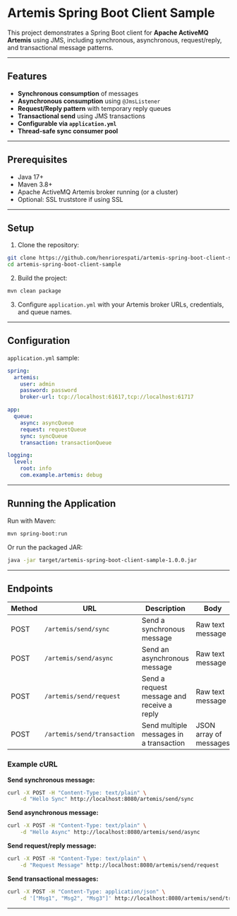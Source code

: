# Artemis Spring Boot Client Sample

This project demonstrates a Spring Boot client for **Apache ActiveMQ Artemis** using JMS, including synchronous, asynchronous, request/reply, and transactional message patterns.

---

## Features

- **Synchronous consumption** of messages
- **Asynchronous consumption** using `@JmsListener`
- **Request/Reply pattern** with temporary reply queues
- **Transactional send** using JMS transactions
- **Configurable via `application.yml`**
- **Thread-safe sync consumer pool**

---

## Prerequisites

- Java 17+
- Maven 3.8+
- Apache ActiveMQ Artemis broker running (or a cluster)
- Optional: SSL truststore if using SSL

---

## Setup

1. Clone the repository:

```bash
git clone https://github.com/henriorespati/artemis-spring-boot-client-sample.git
cd artemis-spring-boot-client-sample
````

2. Build the project:

```bash
mvn clean package
```

3. Configure `application.yml` with your Artemis broker URLs, credentials, and queue names.

---

## Configuration

`application.yml` sample:

```yaml
spring:
  artemis:
    user: admin
    password: password
    broker-url: tcp://localhost:61617,tcp://localhost:61717

app:
  queue:
    async: asyncQueue
    request: requestQueue
    sync: syncQueue
    transaction: transactionQueue

logging:
  level:
    root: info
    com.example.artemis: debug
```

---

## Running the Application

Run with Maven:

```bash
mvn spring-boot:run
```

Or run the packaged JAR:

```bash
java -jar target/artemis-spring-boot-client-sample-1.0.0.jar
```

---

## Endpoints

| Method | URL                         | Description                                | Body                   |
| ------ | --------------------------- | ------------------------------------------ | ---------------------- |
| POST   | `/artemis/send/sync`        | Send a synchronous message                 | Raw text message       |
| POST   | `/artemis/send/async`       | Send an asynchronous message               | Raw text message       |
| POST   | `/artemis/send/request`     | Send a request message and receive a reply | Raw text message       |
| POST   | `/artemis/send/transaction` | Send multiple messages in a transaction    | JSON array of messages |

### Example cURL

**Send synchronous message:**

```bash
curl -X POST -H "Content-Type: text/plain" \
    -d "Hello Sync" http://localhost:8080/artemis/send/sync
```

**Send asynchronous message:**

```bash
curl -X POST -H "Content-Type: text/plain" \
    -d "Hello Async" http://localhost:8080/artemis/send/async
```

**Send request/reply message:**

```bash
curl -X POST -H "Content-Type: text/plain" \
    -d "Request Message" http://localhost:8080/artemis/send/request
```

**Send transactional messages:**

```bash
curl -X POST -H "Content-Type: application/json" \
    -d '["Msg1", "Msg2", "Msg3"]' http://localhost:8080/artemis/send/transaction
```

---
